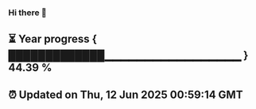 ### Hi there 👋
⏳ Year progress { █████████████▁▁▁▁▁▁▁▁▁▁▁▁▁▁▁▁▁ } 44.39 %
---
⏰ Updated on Thu, 12 Jun 2025 00:59:14 GMT
---
